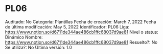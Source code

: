 # PL06

Auditado: No
Categoría: Plantillas
Fecha de creación: March 7, 2022
Fecha de última modificación: May 5, 2022
Identificador: PL06
Liga: https://www.notion.so/d6711de344ae486cb1ffc68037d9ae81 
Nivel o status: Dinámico
Nombre: https://www.notion.so/d6711de344ae486cb1ffc68037d9ae81 
Resuelto?: No
Se utiliza?: No
Última versión: 1.0